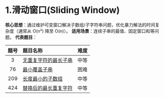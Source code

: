 # 1.滑动窗口(Sliding Window)

**核心思想**：通过维护可变窗口解决子数组/子字符串问题，优化暴力解法的时间复杂度（通常从 O(n²) 降至 O(n)）。
**适用场景**：连续子串的最值、固定窗口和等问题。
**代表题目**：

| 题号 | 题目名称                                                     | 难度 |
| :--: | :----------------------------------------------------------- | ---- |
|  3   | [无重复字符的最长子串](https://leetcode.cn/problems/longest-substring-without-repeating-characters/) | 中等 |
|  76  | [最小覆盖子串](https://leetcode.cn/problems/minimum-window-substring/) | 困难 |
| 209  | [长度最小的子数组](https://leetcode.cn/problems/minimum-size-subarray-sum/) | 中等 |
| 424  | [替换后的最长重复字符](https://leetcode.cn/problems/longest-repeating-character-replacement/) | 中等 |
